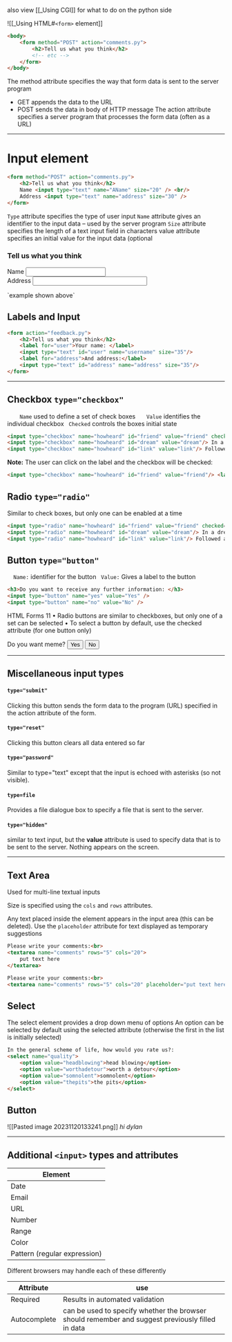 also view [[_Using CGI]] for what to do on the python side

![[_Using HTML#`<form>` element]]

```html
<body>
	<form method="POST" action="comments.py">
		<h2>Tell us what you think</h2>
		<!-- etc -->
	</form>
</body>
```

The method attribute specifies the way that form data is sent to the server program
- GET appends the data to the URL
- POST sends the data in body of HTTP message
The action attribute specifies a server program that processes the form data (often as a URL)

---
# Input element

```html
<form method="POST" action="comments.py">
	<h2>Tell us what you think</h2>
	Name <input type="text" name="AName" size="20" /> <br/>
	Address <input type="text" name="address" size="30" />
</form>
```

`Type` attribute specifies the type of user input
`Name` attribute gives an identifier to the input data – used by the server program
`Size` attribute specifies the length of a text input field in characters value attribute specifies an initial value for the input data (optional

<form method="POST" action="comments.py">
	<h3>Tell us what you think</h3>
	Name <input type="text" name="AName" size="20" /> <br/>
	Address <input type="text" name="address" size="30" />
</form>
`example shown above`

## Labels and Input
```html
<form action="feedback.py">
	<h2>Tell us what you think</h2>
	<label for="user">Your name: </label>
	<input type="text" id="user" name="username" size="35"/>
	<label for="address">And address:</label>
	<input type="text" id="address" name="address" size="35"/>
</form>
```

---
## Checkbox `type="checkbox"`
`    Name` used to define a set of check boxes
`   Value` identifies the individual checkbox
` Checked` controls the boxes initial state
```html
<input type="checkbox" name="howheard" id="friend" value="friend" checked="checked"/> A friend told me <br/>
<input type="checkbox" name="howheard" id="dream" value="dream"/> In a dream <br/>
<input type="checkbox" name="howheard" id="link" value="link"/> Followed a link
```

**Note:** The user can click on the label and the checkbox will be checked:
```html
<input type="checkbox" name="howheard" id="friend" value="friend"/> <label for="friend"> A friend told me</label><br/>
```
## Radio `type="radio"`
Similar to check boxes, but only one can be enabled at a time
```html
<input type="radio" name="howheard" id="friend" value="friend" checked="checked"/> A friend told me <br>
<input type="radio" name="howheard" id="dream" value="dream"/> In a dream <br>
<input type="radio" name="howheard" id="link" value="link"/> Followed a link
```
## Button `type="button"`
`  Name:` identifier for the button
` Value:` Gives a label to the button
```html
<h3>Do you want to receive any further information: </h3>
<input type="button" name="yes" value="Yes" />
<input type="button" name="no" value="No" />
```
HTML Forms 11 • Radio buttons are similar to checkboxes, but only one of a set can be selected • To select a button by default, use the checked attribute (for one button only)

Do you want meme? <input type="button" name="yes" value="Yes" /> <input type="button" name="no" value="No" />

---
## Miscellaneous input types
#### `type="submit"`
Clicking this button sends the form data to the program (URL) specified in the action attribute of the form.
#### `type="reset"`
Clicking this button clears all data entered so far
#### `type="password"`
Similar to type="text" except that the input is echoed with asterisks (so not visible).
#### `type=file`
Provides a file dialogue box to specify a file that is sent to the server.
#### `type="hidden"`
similar to text input, but the **value** attribute is used to specify data that is to be sent to the server. Nothing appears on the screen.

---
## Text Area
Used for multi-line textual inputs

Size is specified using the `cols` and `rows` attributes.

Any text placed inside the element appears in the input area (this can be deleted).
Use the `placeholder` attribute for text displayed as temporary suggestions

```html
Please write your comments:<br>
<textarea name="comments" rows="5" cols="20">
	put text here
</textarea>
```
```html
Please write your comments:<br>
<textarea name="comments" rows="5" cols="20" placeholder="put text here"> </textarea>
```
## Select
The select element provides a drop down menu of options
An option can be selected by default using the selected attribute (otherwise the first in the list is initially selected)
```html
In the general scheme of life, how would you rate us?:
<select name="quality">
	<option value="headblowing">head blowing</option>
	<option value="worthadetour">worth a detour</option>
	<option value="somnolent">somnolent</option>
	<option value="thepits">the pits</option>
</select>
```
## Button
![[Pasted image 20231120133241.png]]
*hi dylan*

---
## Additional `<input>` types and attributes
| Element |
| ------- |
| Date    |
| Email   |
| URL     |
| Number  |
| Range   |
| Color   |
| Pattern (regular expression)|

Different browsers may handle each of these differently

| Attribute | use                             |
| --------- | ------------------------------- |
| Required  | Results in automated validation |
| Autocomplete | can be used to specify whether the browser should remember and suggest previously filled in data                                |
